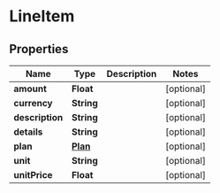

# LineItem


## Properties

| Name | Type | Description | Notes |
|------------ | ------------- | ------------- | -------------|
|**amount** | **Float** |  |  [optional] |
|**currency** | **String** |  |  [optional] |
|**description** | **String** |  |  [optional] |
|**details** | **String** |  |  [optional] |
|**plan** | [**Plan**](Plan.md) |  |  [optional] |
|**unit** | **String** |  |  [optional] |
|**unitPrice** | **Float** |  |  [optional] |



